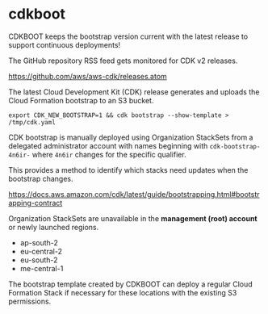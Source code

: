 # cdkboot

CDKBOOT keeps the bootstrap version current with the latest release to support continuous deployments!

The GitHub repository RSS feed gets monitored for CDK v2 releases.

https://github.com/aws/aws-cdk/releases.atom

The latest Cloud Development Kit (CDK) release generates and uploads the Cloud Formation bootstrap to an S3 bucket.

```
export CDK_NEW_BOOTSTRAP=1 && cdk bootstrap --show-template > /tmp/cdk.yaml
```

CDK bootstrap is manually deployed using Organization StackSets from a delegated administrator account with names beginning with ```cdk-bootstrap-4n6ir-``` where ```4n6ir``` changes for the specific qualifier.

This provides a method to identify which stacks need updates when the bootstrap changes.

https://docs.aws.amazon.com/cdk/latest/guide/bootstrapping.html#bootstrapping-contract

Organization StackSets are unavailable in the **management (root) account** or newly launched regions.

- ap-south-2
- eu-central-2
- eu-south-2
- me-central-1

The bootstrap template created by CDKBOOT can deploy a regular Cloud Formation Stack if necessary for these locations with the existing S3 permissions.

